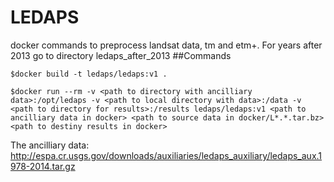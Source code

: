 # LEDAPS
docker commands to preprocess landsat data, tm and etm+. For years after 2013 go to directory ledaps_after_2013
##Commands
```
$docker build -t ledaps/ledaps:v1 .

$docker run --rm -v <path to directory with ancilliary data>:/opt/ledaps -v <path to local directory with data>:/data -v <path to directory for results>:/results ledaps/ledaps:v1 <path to ancilliary data in docker> <path to source data in docker/L*.*.tar.bz> <path to destiny results in docker>
```
The ancilliary data: http://espa.cr.usgs.gov/downloads/auxiliaries/ledaps_auxiliary/ledaps_aux.1978-2014.tar.gz
